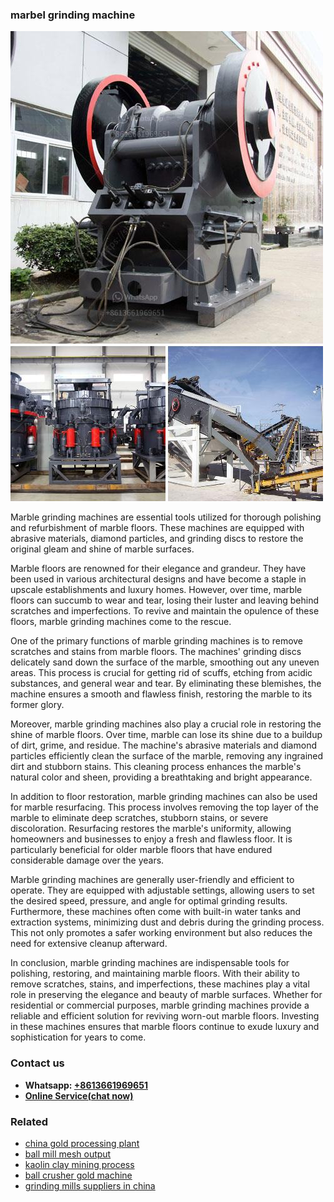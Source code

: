 <h3>marbel grinding machine</h3><img src='1702950186.jpg' alt=''><p>Marble grinding machines are essential tools utilized for thorough polishing and refurbishment of marble floors. These machines are equipped with abrasive materials, diamond particles, and grinding discs to restore the original gleam and shine of marble surfaces. </p><p>Marble floors are renowned for their elegance and grandeur. They have been used in various architectural designs and have become a staple in upscale establishments and luxury homes. However, over time, marble floors can succumb to wear and tear, losing their luster and leaving behind scratches and imperfections. To revive and maintain the opulence of these floors, marble grinding machines come to the rescue. </p><p>One of the primary functions of marble grinding machines is to remove scratches and stains from marble floors. The machines' grinding discs delicately sand down the surface of the marble, smoothing out any uneven areas. This process is crucial for getting rid of scuffs, etching from acidic substances, and general wear and tear. By eliminating these blemishes, the machine ensures a smooth and flawless finish, restoring the marble to its former glory. </p><p>Moreover, marble grinding machines also play a crucial role in restoring the shine of marble floors. Over time, marble can lose its shine due to a buildup of dirt, grime, and residue. The machine's abrasive materials and diamond particles efficiently clean the surface of the marble, removing any ingrained dirt and stubborn stains. This cleaning process enhances the marble's natural color and sheen, providing a breathtaking and bright appearance. </p><p>In addition to floor restoration, marble grinding machines can also be used for marble resurfacing. This process involves removing the top layer of the marble to eliminate deep scratches, stubborn stains, or severe discoloration. Resurfacing restores the marble's uniformity, allowing homeowners and businesses to enjoy a fresh and flawless floor. It is particularly beneficial for older marble floors that have endured considerable damage over the years. </p><p>Marble grinding machines are generally user-friendly and efficient to operate. They are equipped with adjustable settings, allowing users to set the desired speed, pressure, and angle for optimal grinding results. Furthermore, these machines often come with built-in water tanks and extraction systems, minimizing dust and debris during the grinding process. This not only promotes a safer working environment but also reduces the need for extensive cleanup afterward. </p><p>In conclusion, marble grinding machines are indispensable tools for polishing, restoring, and maintaining marble floors. With their ability to remove scratches, stains, and imperfections, these machines play a vital role in preserving the elegance and beauty of marble surfaces. Whether for residential or commercial purposes, marble grinding machines provide a reliable and efficient solution for reviving worn-out marble floors. Investing in these machines ensures that marble floors continue to exude luxury and sophistication for years to come.</p><h3>Contact us</h3><ul><li><strong>Whatsapp:&nbsp;<a href="https://wa.me/8613661969651">+8613661969651</a></strong></li><li><a href="https://swt.shibang-china.com/?git&amp;zhl&amp;marbel grinding machine"><strong>Online Service(chat now)</strong></a></li></ul><h3>Related</h3><ul><li><a href='china gold processing plant.md'>china gold processing plant</a></li><li><a href='ball mill mesh output.md'>ball mill mesh output</a></li><li><a href='kaolin clay mining process.md'>kaolin clay mining process</a></li><li><a href='ball crusher gold machine.md'>ball crusher gold machine</a></li><li><a href='grinding mills suppliers in china.md'>grinding mills suppliers in china</a></li></ul>